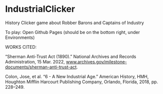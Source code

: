 # IndustrialClicker
History Clicker game about Robber Barons and Captains of Industry

To play:
Open Github Pages (should be on the bottom right, under Environments) 


WORKS CITED:

“Sherman Anti-Trust Act (1890).” National Archives and Records Administration, 15 Mar. 2022, www.archives.gov/milestone-documents/sherman-anti-trust-act. 

Colon, Jose, et al. “6 - A New Industrial Age.” American History, HMH, Houghton Mifflin Harcourt Publishing Company, Orlando, Florida, 2018, pp. 228–249. 
